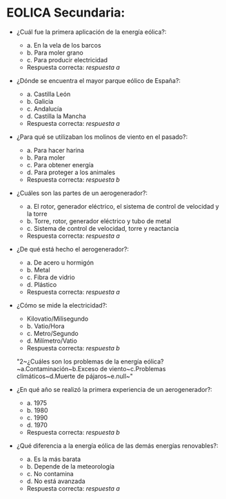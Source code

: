 # EOLICA Secundaria:
- ¿Cuál fue la primera aplicación de la energía eólica?:
	- a. En la vela de los barcos
	- b. Para moler grano
	- c. Para producir electricidad
	- Respuesta correcta: *respuesta a*

- ¿Dónde se encuentra el mayor parque eólico de España?:
	- a. Castilla León
	- b. Galicia
	- c. Andalucía
	- d. Castilla la Mancha
	- Respuesta correcta: *respuesta a*

- ¿Para qué se utilizaban los molinos de viento en el pasado?:
	- a. Para hacer harina
	- b. Para moler
	- c. Para obtener energía
	- d. Para proteger a los animales
	- Respuesta correcta: *respuesta b*

- ¿Cuáles son las partes de un aerogenerador?:
	- a. El rotor, generador eléctrico, el sistema de control de velocidad y la torre
	- b. Torre, rotor, generador eléctrico y tubo de metal
	- c. Sistema de control de velocidad, torre y reactancia
	- Respuesta correcta: *respuesta a*

- ¿De qué está hecho el aerogenerador?:
	- a. De acero u hormigón
	- b. Metal
	- c. Fibra de vidrio
	- d. Plástico
	- Respuesta correcta: *respuesta a*

- ¿Cómo se mide la electricidad?:
	- Kilovatio/Milisegundo
	- b. Vatio/Hora
	- c. Metro/Segundo
	- d. Milímetro/Vatio
	- Respuesta correcta: *respuesta b*

	<string name="2~Eolica~07">&quot;2~¿Cuáles son los problemas de la energía eólica?~a.Contaminación~b.Exceso de viento~c.Problemas climáticos~d.Muerte de pájaros~e.null~&quot;</string>
- ¿En qué año se realizó la primera experiencia de un aerogenerador?:
	- a. 1975
	- b. 1980
	- c. 1990
	- d. 1970
	- Respuesta correcta: *respuesta b*

- ¿Qué diferencia a la energía eólica de las demás energías renovables?:
	- a. Es la más barata
	- b. Depende de la meteorología
	- c. No contamina
	- d. No está avanzada
	- Respuesta correcta: *respuesta a*